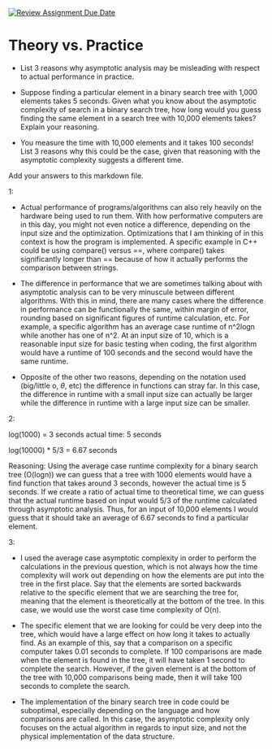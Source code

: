 [![Review Assignment Due Date](https://classroom.github.com/assets/deadline-readme-button-24ddc0f5d75046c5622901739e7c5dd533143b0c8e959d652212380cedb1ea36.svg)](https://classroom.github.com/a/FgMJElkj)
# Theory vs. Practice

- List 3 reasons why asymptotic analysis may be misleading with respect to
  actual performance in practice.

- Suppose finding a particular element in a binary search tree with 1,000
  elements takes 5 seconds. Given what you know about the asymptotic complexity
  of search in a binary search tree, how long would you guess finding the same
  element in a search tree with 10,000 elements takes? Explain your reasoning.

- You measure the time with 10,000 elements and it takes 100 seconds! List 3
  reasons why this could be the case, given that reasoning with the asymptotic
  complexity suggests a different time.

Add your answers to this markdown file.

1:

- Actual performance of programs/algorithms can also rely heavily on the hardware being used to run them. With how performative computers are in this day, you might not even notice a difference, depending on the input size and the optimization. Optimizations that I am thinking of in this context is how the program is implemented. A specific example in C++ could be using compare() versus ==, where compare() takes significantly longer than == because of how it actually performs the comparison between strings.
  
- The difference in performance that we are sometimes talking about with asymptotic analysis can to be very minuscule between different algorithms. With this in mind, there are many cases where the difference in performance can be functionally the same, within margin of error, rounding based on significant figures of runtime calculation, etc. For example, a specific algorithm has an average case runtime of n^2logn while another has one of n^2. At an input size of 10, which is a reasonable input size for basic testing when coding, the first algorithm would have a runtime of 100 seconds and the second would have the same runtime.
  
- Opposite of the other two reasons, depending on the notation used (big/little o, $\theta$, etc) the difference in functions can stray far. In this case, the difference in runtime with a small input size can actually be larger while the difference in runtime with a large input size can be smaller.

2:

log(1000) = 3 seconds
actual time: 5 seconds

log(10000) * 5/3 = 6.67 seconds

Reasoning: Using the average case runtime complexity for a binary search tree (O(logn)) we can guess that a tree with 1000 elements would have a find function that takes around 3 seconds, however the actual time is 5 seconds. If we create a ratio of actual time to theoretical time, we can guess that the actual runtime based on input would 5/3 of the runtime calculated through asymptotic analysis. Thus, for an input of 10,000 elements I would guess that it should take an average of 6.67 seconds to find a particular element.
 
3:

- I used the average case asymptotic complexity in order to perform the calculations in the previous question, which is not always how the time complexity will work out depending on how the elements are put into the tree in the first place. Say that the elements are sorted backwards relative to the specific element that we are searching the tree for, meaning that the element is theoretically at the bottom of the tree. In this case, we would use the worst case time complexity of O(n).

- The specific element that we are looking for could be very deep into the tree, which would have a large effect on how long it takes to actually find. As an example of this, say that a comparison on a specific computer takes 0.01 seconds to complete. If 100 comparisons are made when the element is found in the tree, it will have taken 1 second to complete the search. However, if the given element is at the bottom of the tree with 10,000 comparisons being made, then it will take 100 seconds to complete the search.

- The implementation of the binary search tree in code could be suboptimal, especially depending on the language and how comparisons are called. In this case, the asymptotic complexity only focuses on the actual algorithm in regards to input size, and not the physical implementation of the data structure.
